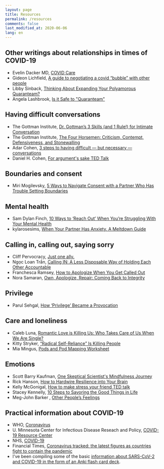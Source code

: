 ```yaml
---
layout: page
title: Resources
permalink: /resources
comments: false
last_modified_at: 2020-06-06
lang: en
---
```


## Other writings about relationships in times of COVID-19

* Evelin Dacker MD, [COVID Care](https://medium.com/@evelindacker/covid-care-e2ede67428d4)
* Gideon Lichfield, [A guide to negotiating a covid “bubble” with other people](https://www.technologyreview.com/2020/05/09/1001547/coronavirus-bubble-pod-quaranteam-social-distancing-negotiation/)
* Libby Sinback, [Thinking About Expanding Your Polyamorous Quaranteam?](https://libbysinback.com/thinking-about-expanding-your-polyamorous-quaranteam/)
* Angela Lashbrook, [Is it Safe to "Quaranteam"](https://elemental.medium.com/is-it-safe-to-quaranteam-8b603392bd15)   

## Having difficult conversations

* The Gottman Institute, [Dr. Gottman’s 3 Skills (and 1 Rule!) for Intimate Conversation](https://www.gottman.com/blog/dr-gottmans-3-skills-and-1-rule-for-intimate-conversation/)
* The Gottman Institute, [The Four Horsemen: Criticism, Contempt, Defensiveness, and Stonewalling](https://www.gottman.com/blog/the-four-horsemen-recognizing-criticism-contempt-defensiveness-and-stonewalling/)
* Adar Cohen, [3 steps to having difficult — but necessary — conversations](https://ideas.ted.com/3-steps-to-having-difficult-but-necessary-conversations/)
* Daniel H. Cohen, [For argument's sake TED Talk](https://youtu.be/JTN9Nx8VYtk)

## Boundaries and consent

* Miri Mogilevsky, [5 Ways to Navigate Consent with a Partner Who Has Trouble Setting Boundaries](https://everydayfeminism.com/2016/06/trouble-setting-boundaries/)

## Mental health

* Sam Dylan Finch, [10 Ways to ‘Reach Out’ When You’re Struggling With Your Mental Health](https://letsqueerthingsup.com/2018/03/03/10-ways-to-reach-out-when-youre-struggling-with-your-mental-health/)
* kylarosesims, [When Your Partner Has Anxiety. A Meltdown Guide](https://kylarosesims.wordpress.com/2018/09/01/when-your-partner-has-anxiety-a-meltdown-guide/)

## Calling in, calling out, saying sorry

* Cliff Pervocracy, [Just one ally.](https://pervocracy.blogspot.com/2012/07/just-one-ally.html)
* Ngọc Loan Trần, [Calling IN: A Less Disposable Way of Holding Each Other Accountable](https://www.bgdblog.org/2013/12/calling-less-disposable-way-holding-accountable/)
* Franchesca Ramsey, [How to Apologize When You Get Called Out](https://everydayfeminism.com/2013/11/how-to-apologize/)
* Nora Samaran, [Own, Apologize, Repair: Coming Back to Integrity](https://norasamaran.com/2016/02/10/variations-on-not-all-men/)

## Privilege

* Parul Sehgal, [How ‘Privilege’ Became a Provocation](https://www.nytimes.com/2015/07/19/magazine/how-privilege-became-a-provocation.html)

## Care and loneliness

* Caleb Luna, [Romantic Love is Killing Us: Who Takes Care of Us When We Are Single?](https://thebodyisnotanapology.com/magazine/romantic-love-is-killing-us/)
* Kitty Stryker, [“Radical Self-Reliance” Is Killing People](https://medium.com/hack-grow-love/radical-self-reliance-is-killing-people-c980eb05b867)
* Mia Mingus, [Pods and Pod Mapping Worksheet](https://batjc.wordpress.com/pods-and-pod-mapping-worksheet/)

## Emotions

* Scott Barry Kaufman, [One Skeptical Scientist's Mindfulness Journey](https://blogs.scientificamerican.com/beautiful-minds/my-mindfulness-journey/)
* Rick Hanson, [How to Hardwire Resilience into Your Brain](https://greatergood.berkeley.edu/article/item/how_to_hardwire_resilience_into_your_brain)
* Kelly McGonigal, [How to make stress your friend TED talk](https://youtu.be/RcGyVTAoXEU)
* Stacey Kennelly, [10 Steps to Savoring the Good Things in Life](https://greatergood.berkeley.edu/article/item/10_steps_to_savoring_the_good_things_in_life)
* Meg-John Barker , [Other People’s Feelings](https://www.rewriting-the-rules.com/2013/07/16/other-peoples-feelings/)

## Practical information about COVID-19

* WHO, [Coronavirus](https://www.who.int/health-topics/coronavirus)
* U. Minnesota Center for Infectious Disease Reseach and Policy, [COVID-19 Resource Center](https://www.cidrap.umn.edu/covid-19)
* NHS, [COVID-19](https://www.nhs.uk/conditions/coronavirus-covid-19/)
* Financial Times, [Coronavirus tracked: the latest figures as countries fight to contain the pandemic](https://www.ft.com/content/a26fbf7e-48f8-11ea-aeb3-955839e06441)
* I've been compiling some of the basic [information about SARS-CoV-2 and COVID-19 in the form of an Anki flash card deck](https://github.com/evolverine/covid-19-anki-deck).